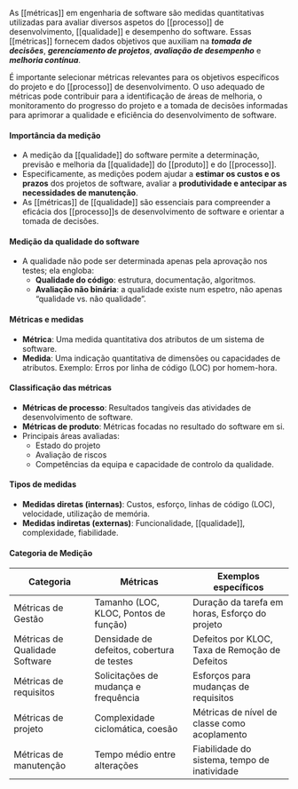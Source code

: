 As [[métricas]] em engenharia de software são medidas quantitativas utilizadas para avaliar diversos aspetos do [[processo]] de desenvolvimento, [[qualidade]] e desempenho do software. Essas [[métricas]] fornecem dados objetivos que auxiliam na ***tomada de decisões***, ***gerenciamento de projetos***, ***avaliação de desempenho*** e ***melhoria contínua***.

É importante selecionar métricas relevantes para os objetivos específicos do projeto e do [[processo]] de desenvolvimento. O uso adequado de métricas pode contribuir para a identificação de áreas de melhoria, o monitoramento do progresso do projeto e a tomada de decisões informadas para aprimorar a qualidade e eficiência do desenvolvimento de software.
#### Importância da medição

- A medição da [[qualidade]] do software permite a determinação, previsão e melhoria da [[qualidade]] do [[produto]] e do [[processo]].
- Especificamente, as medições podem ajudar a **estimar os custos e os prazos** dos projetos de software, avaliar a **produtividade e antecipar as necessidades de manutenção**.
- As [[métricas]] de [[qualidade]] são essenciais para compreender a eficácia dos [[processo]]s de desenvolvimento de software e orientar a tomada de decisões.

#### Medição da qualidade do software
- A qualidade não pode ser determinada apenas pela aprovação nos testes; ela engloba:
	- **Qualidade do código**: estrutura, documentação, algoritmos.
	- **Avaliação não binária**: a qualidade existe num espetro, não apenas “qualidade vs. não qualidade”.

#### Métricas e medidas
- **Métrica**: Uma medida quantitativa dos atributos de um sistema de software.
- **Medida**: Uma indicação quantitativa de dimensões ou capacidades de atributos.
	Exemplo: Erros por linha de código (LOC) por homem-hora.

#### Classificação das métricas
- **Métricas de processo**: Resultados tangíveis das atividades de desenvolvimento de software.
- **Métricas de produto**: Métricas focadas no resultado do software em si.
- Principais áreas avaliadas:
	- Estado do projeto
	- Avaliação de riscos
	- Competências da equipa e capacidade de controlo da qualidade.

#### Tipos de medidas
- **Medidas diretas (internas)**: Custos, esforço, linhas de código (LOC), velocidade, utilização de memória.
- **Medidas indiretas (externas)**: Funcionalidade, [[qualidade]], complexidade, fiabilidade.

#### Categoria de Medição

| Categoria                      | Métricas                                   | Exemplos específicos                           |
| ------------------------------ | ------------------------------------------ | ---------------------------------------------- |
| Métricas de Gestão             | Tamanho (LOC, KLOC, Pontos de função)      | Duração da tarefa em horas, Esforço do projeto |
| Métricas de Qualidade Software | Densidade de defeitos, cobertura de testes | Defeitos por KLOC, Taxa de Remoção de Defeitos |
| Métricas de requisitos         | Solicitações de mudança e frequência       | Esforços para mudanças de requisitos           |
| Métricas de projeto            | Complexidade ciclomática, coesão           | Métricas de nível de classe como acoplamento   |
| Métricas de manutenção         | Tempo médio entre alterações               | Fiabilidade do sistema, tempo de inatividade   |

